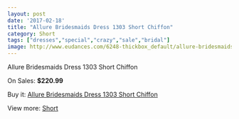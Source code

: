 ```yaml
---
layout: post
date: '2017-02-18'
title: "Allure Bridesmaids Dress 1303 Short Chiffon"
category: Short
tags: ["dresses","special","crazy","sale","bridal"]
image: http://www.eudances.com/6248-thickbox_default/allure-bridesmaids-dress-1303-short-chiffon.jpg
---
```

Allure Bridesmaids Dress 1303 Short Chiffon

On Sales: **$220.99**
<a href="https://www.eudances.com/en/short/2250-allure-bridesmaids-dress-1303-short-chiffon.html"><amp-img layout="responsive" width="600" height="600" src="//www.eudances.com/6248-thickbox_default/allure-bridesmaids-dress-1303-short-chiffon.jpg" alt="Allure Bridesmaids Dress 1303 Short Chiffon 0" /></a>
<a href="https://www.eudances.com/en/short/2250-allure-bridesmaids-dress-1303-short-chiffon.html"><amp-img layout="responsive" width="600" height="600" src="//www.eudances.com/6249-thickbox_default/allure-bridesmaids-dress-1303-short-chiffon.jpg" alt="Allure Bridesmaids Dress 1303 Short Chiffon 1" /></a>

Buy it: [Allure Bridesmaids Dress 1303 Short Chiffon](https://www.eudances.com/en/short/2250-allure-bridesmaids-dress-1303-short-chiffon.html "Allure Bridesmaids Dress 1303 Short Chiffon")

View more: [Short](https://www.eudances.com/en/25-short "Short")